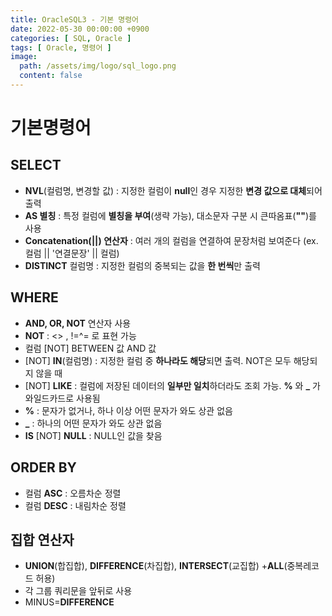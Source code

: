 ```yaml
---
title: OracleSQL3 - 기본 명령어
date: 2022-05-30 00:00:00 +0900
categories: [ SQL, Oracle ]
tags: [ Oracle, 명령어 ]
image:
  path: /assets/img/logo/sql_logo.png
  content: false
---
```


# 기본명령어

## SELECT

- **NVL**(컬럼명, 변경할 값) : 지정한 컬럼이 **null**인 경우 지정한 **변경 값으로 대체**되어 출력
- **AS 별칭** : 특정 컬럼에 **별칭을 부여**(생략 가능), 대소문자 구분 시 큰따옴표(**""**)를 사용
- **Concatenation(\|\|) 연산자** : 여러 개의 컬럼을 연결하여 문장처럼 보여준다 (ex. 컬럼 \|\| '연결문장' \|\| 컬럼)
- **DISTINCT** 컬럼명 : 지정한 컬럼의 중복되는 값을 **한 번씩**만 출력

## WHERE

- **AND, OR, NOT** 연산자 사용
- **NOT** : <> , !=^= 로 표현 가능
- 컬럼 \[NOT\] BETWEEN 값 AND 값
- \[NOT\] **IN**(컬럼명) : 지정한 컬럼 중 **하나라도 해당**되면 출력. NOT은 모두 해당되지 않을 때
- \[NOT\] **LIKE** : 컬럼에 저장된 데이터의 **일부만 일치**하더라도 조회 가능. **%** 와 **\_** 가 와일드카드로 사용됨
- **%** : 문자가 없거나, 하나 이상 어떤 문자가 와도 상관 없음
- **\_** : 하나의 어떤 문자가 와도 상관 없음
- **IS** \[NOT\] **NULL** : NULL인 값을 찾음

## ORDER BY

- 컬럼 **ASC** : 오름차순 정렬
- 컬럼 **DESC** : 내림차순 정렬

## 집합 연산자

- **UNION**(합집합), **DIFFERENCE**(차집합), **INTERSECT**(교집합) +**ALL**(중복레코드 허용)
- 각 그룹 쿼리문을 앞뒤로 사용
- MINUS=**DIFFERENCE**
